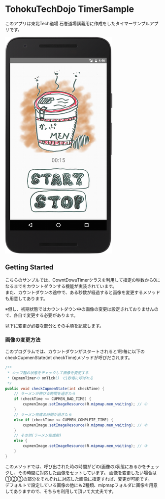# TohokuTechDojo TimerSample
このアプリは東北Tech道場 石巻道場講義用に作成をしたタイマーサンプルアプリです。  
  
![Capture](https://raw.githubusercontent.com/TomiGie/CupmenTimer/master/captures/MainActivity.png "Capture")


## Getting Started
こちらのサンプルでは、CowntDowuTimerクラスを利用して指定の秒数から0になるまでをカウントダウンする機能が実装されています。  
また、カウントダウンの途中で、ある秒数が経過すると画像を変更するメソッドも用意してあります。    
  
※但し、初期状態ではカウントダウン中の画像の変更は設定されておりませんので、各自で変更する必要があります。
  
以下に変更が必要な部分とその手順を記載します。

### 画像の変更方法
このプログラムでは、カウントダウンがスタートされると1秒毎に以下のcheckCupmenState(int checkTime)メソッドが呼びだされます。  
```java:MainActivity.java
/**
 * カップ麺の状態をチェックして画像を変更する
 * CupmenTimerの onTick() で1秒毎に呼ばれる
 */
public void checkCupmenState(int checkTime) {
    // ラーメンが伸びる時間を過ぎたら
    if (checkTime <= CUPMEN_BAD_TIME) {
        cupmenImage.setImageResource(R.mipmap.men_waiting); // ①
    }
    // ラーメン完成の時間が過ぎたら
    else if (checkTime <= CUPMEN_COMPLETE_TIME) {
        cupmenImage.setImageResource(R.mipmap.men_waiting); // ②
    }
    // その他(ラーメン完成前)
    else {
        cupmenImage.setImageResource(R.mipmap.men_waiting); // ③
    }
}
```
このメソッドでは、呼び出された時の時間がどの(画像の)状態にあるかをチェックし、その時間に対応した画像をセットしています。
画像を変更したい場合は①②③の部分をそれぞれに対応した画像に指定すれば、変更が可能です。  
デフォルトで設定している画像の他にも2種類、mipmapフォルダに画像を用意してありますので、そちらを利用して頂いて大丈夫です。  
